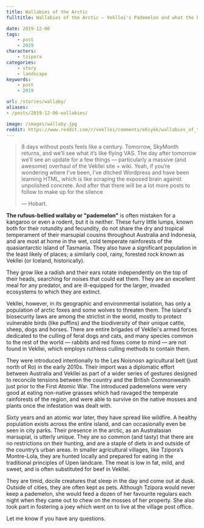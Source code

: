 ```yaml
---
title: Wallabies of the Arctic
fulltitle: Wallabies of the Arctic — Vekllei's Pademelon and what the hell it's doing there

date: 2019-12-06
tags:
    - post
    - 2019
characters:
    - tzipora
categories:
    - story
    - landscape
keywords:
    - post
    - 2019

url: /stories/wallaby/
aliases:
- /posts/2019-12-06-wallabies/

image: /images/wallaby.jpg
reddit: https://www.reddit.com/r/vekllei/comments/e6iykk/wallabies_of_the_arctic_veklleis_pademelon_and/
---
```


>8 days without posts feels like a century. Tomorrow, SkyMonth returns, and we’ll see what it’s like flying VAS. The day after tomorrow we’ll see an update for a few things — particularly a massive (and awesome) overhaul of the Vekllei site + wiki. Yeah, if you’re wondering where I’ve been, I’ve ditched Wordpress and have been learning HTML, which is like scraping the exposed brain against unpolished concrete. And after that there will be a lot more posts to follow to make up for the silence
>
>— Hobart.

**The rufous-bellied wallaby or "pademelon"** is often mistaken for a kangaroo or even a rodent, but it is neither. These furry little lumps, known both for their rotundity and fecundity, do not share the dry and tropical temperament of their marsupial cousins throughout Australia and Indonesia, and are most at home in the wet, cold temperate rainforests of the quasiantarctic island of Tasmania. They also have a significant population in the least likely of places; a similarly cool, rainy, forested rock known as Vekllei (or Iceland, historically).

They grow like a radish and their ears rotate independently on the top of their heads, searching for noises that could eat them. They are an excellent meal for any predator, and are ill-equipped for the larger, invaded ecosystems to which they are extinct.

Vekllei, however, in its geographic and environmental isolation, has only a population of arctic foxes and some wolves to threaten them. The island's biosecurity laws are among the strictist in the world, mostly to protect vulnerable birds (like puffins) and the biodiversity of their unique cattle, sheep, dogs and horses. There are entire brigades of Vekllei's armed forces dedicated to the culling of feral dogs and cats, and many species common to the rest of the world — rabbits and red foxes come to mind — are not found in Vekllei, which employs ruthless culling methods to contain them.

They were introduced intentionally to the Les Noisnosn agricultural belt (just north of Ro) in the early 2010s. Their import was a diplomatic effort between Australia and Vekllei as part of a wider series of gestures designed to reconcile tensions between the country and the British Commonwealth just prior to the First Atomic War. The introduced pademelons were very good at eating non-native grasses which had ravaged the temperate rainforests of the region, and were able to survive on the native mosses and plants once the infestation was dealt with.

Sixty years and an atomic war later, they have spread like wildfire. A healthy population exists across the entire island, and can occasionally even be seen in city parks. Their presence in the arctic, as an Australasian marsupial, is utterly unique. They are so common (and tasty) that there are no restrictions on their hunting, and are a staple of diets in and outside of the country’s urban areas. In smaller agricultural villages, like Tzipora’s Montre-Lola, they are hunted locally and prepared for eating in the traditional principles of Upen landcare. The meat is low in fat, mild, and sweet, and is often substituted for beef in Vekllei.

They are timid, docile creatures that sleep in the day and come out at dusk. Outside of cities, they are often kept as pets. Although Tzipora would never keep a pademelon, she would feed a dozen of her favourite regulars each night when they came out to chew on the mosses of her property. She also took part in fostering a joey which went on to live at the village post office.

Let me know if you have any questions.
